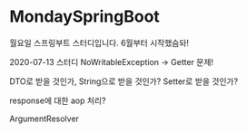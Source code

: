 # MondaySpringBoot
월요일 스프링부트 스터디입니다. 6월부터 시작했슴돠!

2020-07-13 스터디
NoWritableException -> Getter 문제!

DTO로 받을 것인가, String으로 받을 것인가? Setter로 받을 것인가?

response에 대한 aop 처리?

ArgumentResolver
